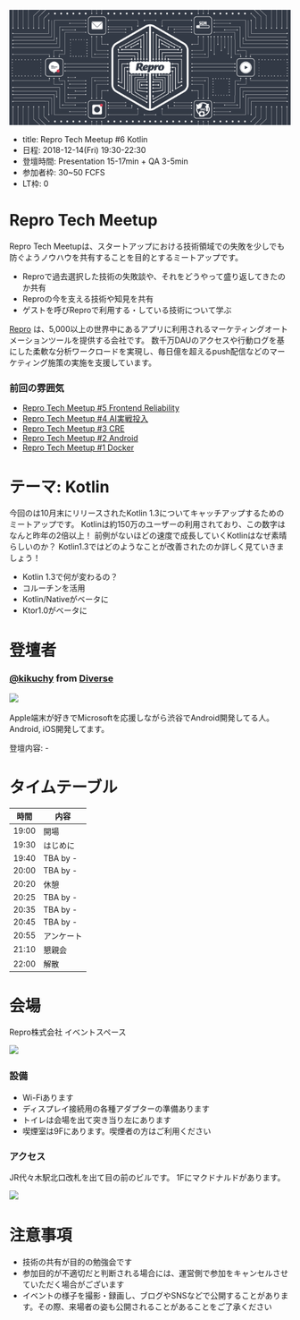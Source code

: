 ![](/meetups/4/images/banner.png)

- title: Repro Tech Meetup #6 Kotlin
- 日程: 2018-12-14(Fri) 19:30-22:30
- 登壇時間: Presentation 15-17min + QA 3-5min
- 参加者枠: 30~50 FCFS
- LT枠: 0

# Repro Tech Meetup

Repro Tech Meetupは、スタートアップにおける技術領域での失敗を少しでも防ぐようノウハウを共有することを目的とするミートアップです。

- Reproで過去選択した技術の失敗談や、それをどうやって盛り返してきたのか共有
- Reproの今を支える技術や知見を共有
- ゲストを呼びReproで利用する・している技術について学ぶ

[Repro](https://repro.io) は、5,000以上の世界中にあるアプリに利用されるマーケティングオートメーションツールを提供する会社です。
数千万DAUのアクセスや行動ログを基にした柔軟な分析ワークロードを実現し、毎日億を超えるpush配信などのマーケティング施策の実施を支援しています。

### 前回の雰囲気

- [Repro Tech Meetup #5 Frontend Reliability]()
- [Repro Tech Meetup #4 AI実戦投入](https://togetter.com/li/1285717)
- [Repro Tech Meetup #3 CRE](https://togetter.com/li/1272696)
- [Repro Tech Meetup #2 Android](https://togetter.com/li/1261085)
- [Repro Tech Meetup #1 Docker](https://togetter.com/li/1251270)

# テーマ: Kotlin

今回のは10月末にリリースされたKotlin 1.3についてキャッチアップするためのミートアップです。
Kotlinは約150万のユーザーの利用されており、この数字はなんと昨年の2倍以上！
前例がないほどの速度で成長していくKotlinはなぜ素晴らしいのか？
Kotlin1.3ではどのようなことが改善されたのか詳しく見ていきましょう！

- Kotlin 1.3で何が変わるの？
- コルーチンを活用
- Kotlin/Nativeがベータに
- Ktor1.0がベータに

# 登壇者

### [@kikuchy](https://twitter.com/kikuchy) from [Diverse](https://diverse-inc.co.jp/)

![](https://pbs.twimg.com/profile_images/481267728/icon_128_200x200.png)

Apple端末が好きでMicrosoftを応援しながら渋谷でAndroid開発してる人。Android, iOS開発してます。 

登壇内容: -



# タイムテーブル

時間  | 内容
---   | ---
19:00 | 開場
19:30 | はじめに
19:40 | TBA by -
20:00 | TBA by -
20:20 | 休憩
20:25 | TBA by -
20:35 | TBA by -
20:45 | TBA by -
20:55 | アンケート
21:10 | 懇親会
22:00 | 解散

# 会場

Repro株式会社 イベントスペース

![](https://github.com/reproio/repro-tech-meetup/blob/master/assets/images/repro-event-space.png?raw=true)

### 設備

- Wi-Fiあります
- ディスプレイ接続用の各種アダプターの準備あります
- トイレは会場を出て突き当り左にあります
- 喫煙室は9Fにあります。喫煙者の方はご利用ください

### アクセス

JR代々木駅北口改札を出て目の前のビルです。
1Fにマクドナルドがあります。

![](https://github.com/reproio/repro-tech-meetup/blob/master/assets/images/repro-access-1.png?raw=true)

# 注意事項

- 技術の共有が目的の勉強会です
- 参加目的が不適切だと判断される場合には、運営側で参加をキャンセルさせていただく場合がございます
- イベントの様子を撮影・録画し、ブログやSNSなどで公開することがあります。その際、来場者の姿も公開されることがあることをご了承ください

